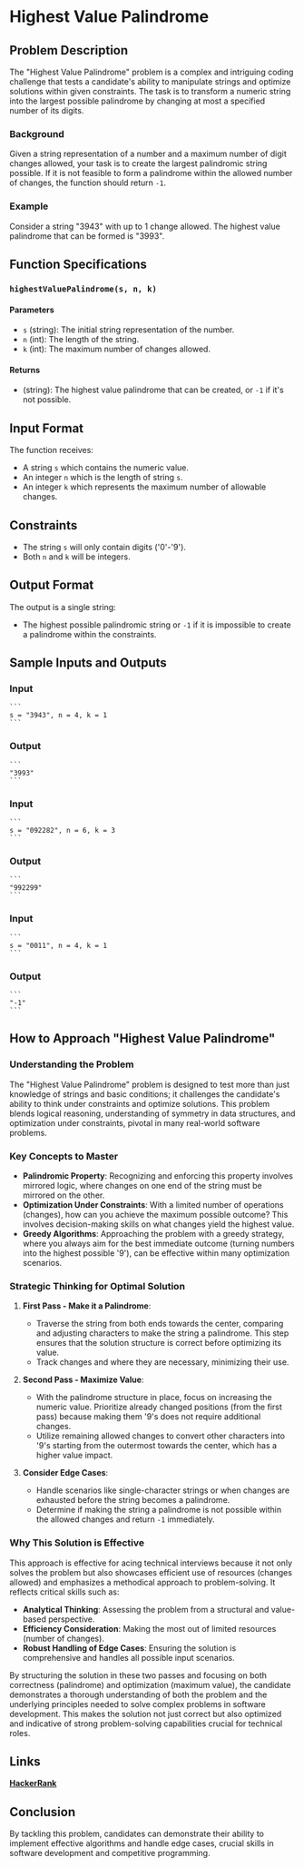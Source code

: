 # Highest Value Palindrome

## Problem Description

The "Highest Value Palindrome" problem is a complex and intriguing coding challenge that tests a candidate's ability to manipulate strings and optimize solutions within given constraints. The task is to transform a numeric string into the largest possible palindrome by changing at most a specified number of its digits.

### Background

Given a string representation of a number and a maximum number of digit changes allowed, your task is to create the largest palindromic string possible. If it is not feasible to form a palindrome within the allowed number of changes, the function should return `-1`.

### Example

Consider a string "3943" with up to 1 change allowed. The highest value palindrome that can be formed is "3993".

## Function Specifications

### `highestValuePalindrome(s, n, k)`

#### Parameters

- `s` (string): The initial string representation of the number.
- `n` (int): The length of the string.
- `k` (int): The maximum number of changes allowed.

#### Returns

- (string): The highest value palindrome that can be created, or `-1` if it's not possible.

## Input Format

The function receives:
- A string `s` which contains the numeric value.
- An integer `n` which is the length of string `s`.
- An integer `k` which represents the maximum number of allowable changes.

## Constraints

- The string `s` will only contain digits ('0'-'9').
- Both `n` and `k` will be integers.

## Output Format

The output is a single string:
- The highest possible palindromic string or `-1` if it is impossible to create a palindrome within the constraints.

## Sample Inputs and Outputs

### Input

    ```
    s = "3943", n = 4, k = 1
    ```

### Output

    ```
    "3993"
    ```

### Input

    ```
    s = "092282", n = 6, k = 3
    ```

### Output

    ```
    "992299"
    ```

### Input

    ```
    s = "0011", n = 4, k = 1
    ```

### Output

    ```
    "-1"
    ```

## How to Approach "Highest Value Palindrome"

### Understanding the Problem
The "Highest Value Palindrome" problem is designed to test more than just knowledge of strings and basic conditions; it challenges the candidate's ability to think under constraints and optimize solutions. This problem blends logical reasoning, understanding of symmetry in data structures, and optimization under constraints, pivotal in many real-world software problems.

### Key Concepts to Master
- **Palindromic Property**: Recognizing and enforcing this property involves mirrored logic, where changes on one end of the string must be mirrored on the other.
- **Optimization Under Constraints**: With a limited number of operations (changes), how can you achieve the maximum possible outcome? This involves decision-making skills on what changes yield the highest value.
- **Greedy Algorithms**: Approaching the problem with a greedy strategy, where you always aim for the best immediate outcome (turning numbers into the highest possible '9'), can be effective within many optimization scenarios.

### Strategic Thinking for Optimal Solution
1. **First Pass - Make it a Palindrome**:
   - Traverse the string from both ends towards the center, comparing and adjusting characters to make the string a palindrome. This step ensures that the solution structure is correct before optimizing its value.
   - Track changes and where they are necessary, minimizing their use.

2. **Second Pass - Maximize Value**:
   - With the palindrome structure in place, focus on increasing the numeric value. Prioritize already changed positions (from the first pass) because making them '9's does not require additional changes.
   - Utilize remaining allowed changes to convert other characters into '9's starting from the outermost towards the center, which has a higher value impact.

3. **Consider Edge Cases**:
   - Handle scenarios like single-character strings or when changes are exhausted before the string becomes a palindrome.
   - Determine if making the string a palindrome is not possible within the allowed changes and return `-1` immediately.

### Why This Solution is Effective
This approach is effective for acing technical interviews because it not only solves the problem but also showcases efficient use of resources (changes allowed) and emphasizes a methodical approach to problem-solving. It reflects critical skills such as:
- **Analytical Thinking**: Assessing the problem from a structural and value-based perspective.
- **Efficiency Consideration**: Making the most out of limited resources (number of changes).
- **Robust Handling of Edge Cases**: Ensuring the solution is comprehensive and handles all possible input scenarios.

By structuring the solution in these two passes and focusing on both correctness (palindrome) and optimization (maximum value), the candidate demonstrates a thorough understanding of both the problem and the underlying principles needed to solve complex problems in software development. This makes the solution not just correct but also optimized and indicative of strong problem-solving capabilities crucial for technical roles.

## Links

  [**HackerRank**](https://www.hackerrank.com/challenges/richie-rich/problem)


## Conclusion

By tackling this problem, candidates can demonstrate their ability to implement effective algorithms and handle edge cases, crucial skills in software development and competitive programming.
